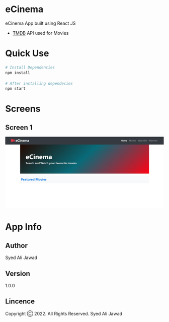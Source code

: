 # eCinema

eCinema App built using React JS

- [TMDB](https://themoviedb.org) API used for Movies

# Quick Use

```bash
# Install Dependencies
npm install

# After installing dependecies
npm start
```

# Screens
## Screen 1
<img src="https://github.com/alijawad1511/eCinema-REACTJS/blob/master/src/images/sample3.jpg" width="800" />

# App Info

## Author

Syed Ali Jawad

## Version

1.0.0

## Lincence

Copyright Ⓒ 2022. All Rights Reserved. Syed Ali Jawad
